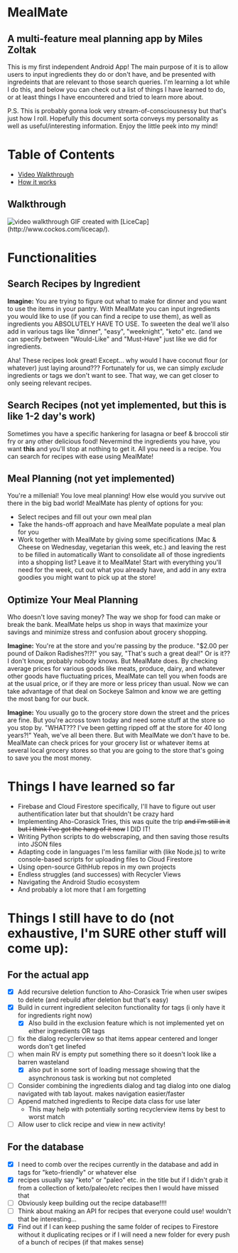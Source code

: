 # MealMate
## A multi-feature meal planning app by Miles Zoltak

This is my first independent Android App!  The main purpose of it is to allow users to input ingredients they do or don't have, and be presented with ingredeints
that are relevant to those search queries.  I'm learning a lot while I do this, and below you can check out a list of things I have learned to do, or at least 
things I have encountered and tried to learn more about.


P.S.  This is probably gonna look very stream-of-consciousnessy but that's just how I roll.  Hopefully this document sorta conveys my personality as well as useful/interesting information.  Enjoy the little peek into my mind!

# Table of Contents
* [Video Walkthrough](#Walkthrough)
* [How it works](#Functionalities)

## Walkthrough
<img src="https://imgur.com/gKgfgXZ.gif" title="Video Walkthrough" alt="video walkthrough"/>
GIF created with [LiceCap](http://www.cockos.com/licecap/).

# Functionalities
## Search Recipes by Ingredient
**Imagine:** You are trying to figure out what to make for dinner and you want to use the items in your pantry.  With MealMate you can input ingredients you would like to use (if you can find a recipe to use them), as well as ingredients you ABSOLUTELY HAVE TO USE.  To sweeten the deal we'll also add in various tags like "dinner", "easy", "weeknight", "keto" etc. (and we can specify between "Would-Like" and "Must-Have" just like we did for ingredients.

Aha!  These recipes look great!  Except... why would I have coconut flour (or whatever) just laying around???  Fortunately for us, we can simply *exclude* ingredients or tags we don't want to see.  That way, we can get closer to only seeing relevant recipes.

## Search Recipes (not yet implemented, but this is like 1-2 day's work)
Sometimes you have a specific hankering for lasagna or beef & broccoli stir fry or any other delicious food!  Nevermind the ingredients you have, you want **this** and you'll stop at nothing to get it.  All you need is a recipe.  You can search for recipes with ease using MealMate!

## Meal Planning (not yet implemented)
You're a millenial!  You love meal planning!  How else would you survive out there in the big bad world!  MealMate has plenty of options for you:
* Select recipes and fill out your own meal plan
* Take the hands-off approach and have MealMate populate a meal plan for you
* Work together with MealMate by giving some specifications (Mac & Cheese on Wednesday, vegetarian this week, etc.) and leaving the rest to be filled in automatically
Want to consolidate all of those ingredients into a shopping list?  Leave it to MealMate!  Start with everything you'll need for the week, cut out what you already have, and add in any extra goodies you might want to pick up at the store!

## Optimize Your Meal Planning
Who doesn't love saving money?  The way we shop for food can make or break the bank.  MealMate helps us shop in ways that maximize your savings and minimize stress and confusion about grocery shopping.

**Imagine:**  You're at the store and you're passing by the produce.  "$2.00 per pound of Daikon Radishes?!?!" you say, "That's such a great deal!"  Or is it?? I don't know, probably nobody knows.  But MealMate does.  By checking average prices for various goods like meats, produce, dairy, and whatever other goods have fluctuating prices, MealMate can tell you when foods are at the usual price, or if they are more or less pricey than usual.  Now we can take advantage of that deal on Sockeye Salmon and know we are getting the most bang for our buck.

**Imagine:**  You usually go to the grocery store down the street and the prices are fine.  But you're across town today and need some stuff at the store so you stop by.  "WHAT??? I've been getting ripped off at the store for 40 long years?!"  Yeah, we've all been there.  But with MealMate we don't have to be.  MealMate can check prices for your grocery list or whatever items at several local grocery stores so that you are going to the store that's going to save you the most money.


# Things I have learned so far
* Firebase and Cloud Firestore specifically, I'll have to figure out user authentification later but that shouldn't be crazy hard
* Implementing Aho-Corasick Tries, this was quite the trip ~~and I'm still in it but I think I've got the hang of it now~~ I DID IT!
* Writing Python scripts to do webscraping, and then saving those results into JSON files
* Adapting code in languages I'm less familiar with (like Node.js) to write console-based scripts for uploading files to Cloud Firestore
* Using open-source GithHub repos in my own projects
* Endless struggles (and successes) with Recycler Views
* Navigating the Android Studio ecosystem
* And probably a lot more that I am forgetting

# Things I still have to do (not exhaustive, I'm SURE other stuff will come up):
## For the actual app
* [x] Add recursive deletion function to Aho-Corasick Trie when user swipes to delete (and rebuild after deletion but that's easy)
* [x] Build in current ingredient seleciton functionality for tags (i only have it for ingredients right now)
  * [x] Also build in the exclusion feature which is not implemented yet on either ingredients OR tags
* [ ] fix the dialog recyclerview so that items appear centered and longer words don't get linefed
* [ ] when main RV is empty put something there so it doesn't look like a barren wasteland
  * [x] also put in some sort of loading message showing that the asynchronous task is working but not completed
* [ ] Consider combining the ingredients dialog and tag dialog into one dialog navigated with tab layout.  makes navigation easier/faster
* [ ] Append matched ingredients to Recipe data class for use later
  * This may help with potentially sorting recyclerview items by best to worst match
* [ ] Allow user to click recipe and view in new activity!
## For the database
* [x] I need to comb over the recipes currently in the database and add in tags for "keto-friendly" or whatever else
 * [x] recipes usually say "keto" or "paleo" etc. in the title but if I didn't grab it from a collection of keto/paleo/etc recipes then I would have missed that
* [ ] Obviously keep building out the recipe database!!!!
* [ ] Think about making an API for recipes that everyone could use! wouldn't that be interesting...
* [x] Find out if I can keep pushing the same folder of recipes to Firestore without it duplicating recipes or if I will need a new folder for every push of a bunch of recipes (if that makes sense)
